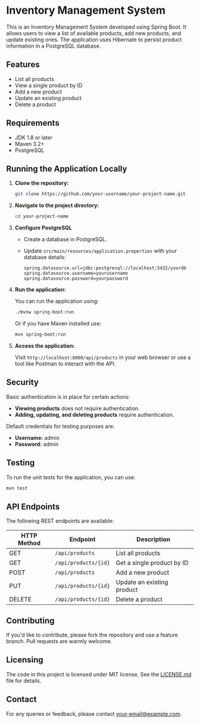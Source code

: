 
# Inventory Management System

This is an Inventory Management System developed using Spring Boot. It allows users to view a list of available products, add new products, and update existing ones. The application uses Hibernate to persist product information in a PostgreSQL database.

## Features

- List all products
- View a single product by ID
- Add a new product
- Update an existing product
- Delete a product

## Requirements

- JDK 1.8 or later
- Maven 3.2+
- PostgreSQL

## Running the Application Locally

1. **Clone the repository:**

   ```sh
   git clone https://github.com/your-username/your-project-name.git
   ```

2. **Navigate to the project directory:**

   ```sh
   cd your-project-name
   ```

3. **Configure PostgreSQL**

    - Create a database in PostgreSQL.
    - Update `src/main/resources/application.properties` with your database details:

      ```properties
      spring.datasource.url=jdbc:postgresql://localhost:5432/yourdb
      spring.datasource.username=yourusername
      spring.datasource.password=yourpassword
      ```

4. **Run the application:**

   You can run the application using:

   ```sh
   ./mvnw spring-boot:run
   ```

   Or if you have Maven installed use:

   ```sh
   mvn spring-boot:run
   ```

5. **Access the application:**

   Visit `http://localhost:8080/api/products` in your web browser or use a tool like Postman to interact with the API.

## Security

Basic authentication is in place for certain actions:

- **Viewing products** does not require authentication.
- **Adding, updating, and deleting products** require authentication.

Default credentials for testing purposes are:

- **Username:** admin
- **Password:** admin

## Testing

To run the unit tests for the application, you can use:

```sh
mvn test
```

## API Endpoints

The following REST endpoints are available:

| HTTP Method | Endpoint                | Description               |
|-------------|-------------------------|---------------------------|
| GET         | `/api/products`         | List all products         |
| GET         | `/api/products/{id}`    | Get a single product by ID|
| POST        | `/api/products`         | Add a new product         |
| PUT         | `/api/products/{id}`    | Update an existing product|
| DELETE      | `/api/products/{id}`    | Delete a product          |

## Contributing

If you'd like to contribute, please fork the repository and use a feature branch. Pull requests are warmly welcome.

## Licensing

The code in this project is licensed under MIT license. See the [LICENSE.md](LICENSE.md) file for details.

## Contact

For any queries or feedback, please contact [your-email@example.com](mailto:your-email@example.com).